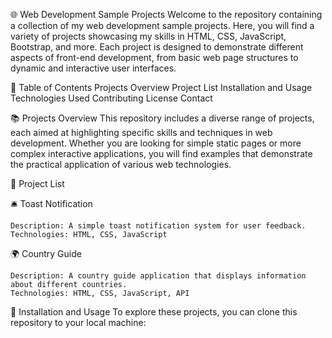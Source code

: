 🌐 Web Development Sample Projects
Welcome to the repository containing a collection of my web development sample projects. Here, you will find a variety of projects showcasing my skills in HTML, CSS, JavaScript, Bootstrap, and more. Each project is designed to demonstrate different aspects of front-end development, from basic web page structures to dynamic and interactive user interfaces.

📜 Table of Contents
    Projects Overview
    Project List
    Installation and Usage
    Technologies Used
    Contributing
    License
    Contact  

📚 Projects Overview
This repository includes a diverse range of projects, each aimed at highlighting specific skills and techniques in web development. Whether you are looking for simple static pages or more complex interactive applications, you will find examples that demonstrate the practical application of various web technologies.

📝 Project List

🛎️ Toast Notification

    Description: A simple toast notification system for user feedback.
    Technologies: HTML, CSS, JavaScript

🌍 Country Guide

    Description: A country guide application that displays information about different countries.
    Technologies: HTML, CSS, JavaScript, API
    
🚀 Installation and Usage
To explore these projects, you can clone this repository to your local machine:
